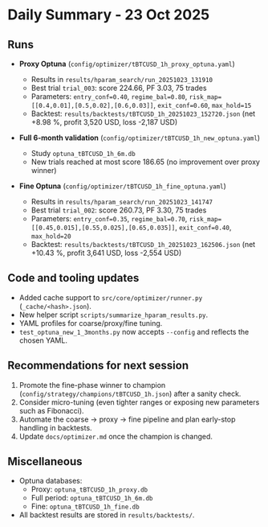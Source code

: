 # Daily Summary - 23 Oct 2025

## Runs
- **Proxy Optuna** (`config/optimizer/tBTCUSD_1h_proxy_optuna.yaml`)
  - Results in `results/hparam_search/run_20251023_131910`
  - Best trial `trial_003`: score 224.66, PF 3.03, 75 trades
  - Parameters: `entry_conf=0.40`, `regime_bal=0.80`, `risk_map=[[0.4,0.01],[0.5,0.02],[0.6,0.03]]`, `exit_conf=0.60`, `max_hold=15`
  - Backtest: `results/backtests/tBTCUSD_1h_20251023_152720.json` (net +8.98 %, profit 3,520 USD, loss -2,187 USD)

- **Full 6-month validation** (`config/optimizer/tBTCUSD_1h_new_optuna.yaml`)
  - Study `optuna_tBTCUSD_1h_6m.db`
  - New trials reached at most score 186.65 (no improvement over proxy winner)

- **Fine Optuna** (`config/optimizer/tBTCUSD_1h_fine_optuna.yaml`)
  - Results in `results/hparam_search/run_20251023_141747`
  - Best trial `trial_002`: score 260.73, PF 3.30, 75 trades
  - Parameters: `entry_conf=0.35`, `regime_bal=0.70`, `risk_map=[[0.45,0.015],[0.55,0.025],[0.65,0.035]]`, `exit_conf=0.40`, `max_hold=20`
  - Backtest: `results/backtests/tBTCUSD_1h_20251023_162506.json` (net +10.43 %, profit 3,641 USD, loss -2,554 USD)

## Code and tooling updates
- Added cache support to `src/core/optimizer/runner.py` (`_cache/<hash>.json`).
- New helper script `scripts/summarize_hparam_results.py`.
- YAML profiles for coarse/proxy/fine tuning.
- `test_optuna_new_1_3months.py` now accepts `--config` and reflects the chosen YAML.

## Recommendations for next session
1. Promote the fine-phase winner to champion (`config/strategy/champions/tBTCUSD_1h.json`) after a sanity check.
2. Consider micro-tuning (even tighter ranges or exposing new parameters such as Fibonacci).
3. Automate the coarse -> proxy -> fine pipeline and plan early-stop handling in backtests.
4. Update `docs/optimizer.md` once the champion is changed.

## Miscellaneous
- Optuna databases:
  - Proxy: `optuna_tBTCUSD_1h_proxy.db`
  - Full period: `optuna_tBTCUSD_1h_6m.db`
  - Fine: `optuna_tBTCUSD_1h_fine.db`
- All backtest results are stored in `results/backtests/`.
